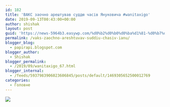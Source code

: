 ```yaml
---
id: 182
title: 'ВАКС заочно арештував суддю часів Януковича #wanitaxigo'
date: 2019-09-13T00:43:00+00:00
author: shishak
layout: post
guid: 'https://news-5964b3.easywp.com/%d0%b2%d0%b0%d0%ba%d1%81-%d0%b7%d0%b0%d0%be%d1%87%d0%bd%d0%be-%d0%b0%d1%80%d0%b5%d1%88%d1%82%d1%83%d0%b2%d0%b0%d0%b2-%d1%81%d1%83%d0%b4%d0%b4%d1%8e-%d1%87%d0%b0%d1%81%d1%96%d0%b2-%d1%8f%d0%bd%d1%83/'
permalink: /vaks-zaochno-areshtuvav-suddiu-chasiv-ianu/
blogger_blog:
  - papirapi.blogspot.com
blogger_author:
  - Shishak
blogger_permalink:
  - /2019/09/wanitaxigo_67.html
blogger_internal:
  - /feeds/5937983906023606845/posts/default/1469305652500012769
categories:
  - Головне
---
```

<img src="https://ifttt.com/images/no_image_card.png" style="max-width:586px;" />